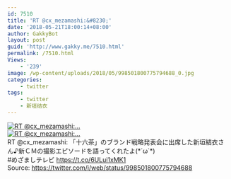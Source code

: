 ```yaml
---
id: 7510
title: 'RT @cx_mezamashi:&#8230;'
date: '2018-05-21T18:00:14+08:00'
author: GakkyBot
layout: post
guid: 'http://www.gakky.me/7510.html'
permalink: /7510.html
Views:
    - '239'
image: /wp-content/uploads/2018/05/998501800775794688_0.jpg
categories:
    - twitter
tags:
    - twitter
    - 新垣结衣
---
```


[![RT @cx_mezamashi:...](http://www.yui-aragaki.org/wp-content/uploads/2018/05/998501800775794688_0.jpg)](http://www.yui-aragaki.org/wp-content/uploads/2018/05/998501800775794688_0.jpg)  
[![RT @cx_mezamashi:...](http://www.yui-aragaki.org/wp-content/uploads/2018/05/998501800775794688_1.jpg)](http://www.yui-aragaki.org/wp-content/uploads/2018/05/998501800775794688_1.jpg)  
RT @cx\_mezamashi: 「十六茶」のブランド戦略発表会に出席した新垣結衣さん♪新ＣＭの撮影エピソードを語ってくれたよ(\*´ω`\*)  
\#めざましテレビ https://t.co/6ULui1xMK1  
Source: <https://twitter.com/i/web/status/998501800775794688>